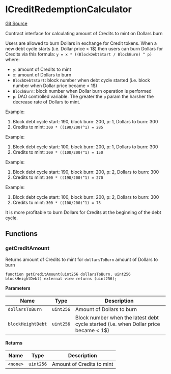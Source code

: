 # ICreditRedemptionCalculator
[Git Source](https://github.com/ubiquity/ubiquity-dollar/blob/ccc689b8b816039996240d21714a491a27963d57/packages/contracts/src/dollar/interfaces/ICreditRedemptionCalculator.sol)

Contract interface for calculating amount of Credits to mint on Dollars burn

Users are allowed to burn Dollars in exchange for Credit tokens. When a new debt
cycle starts (i.e. Dollar price < 1$) then users can burn Dollars for Credits via this
formula: `y = x * ((BlockDebtStart / BlockBurn) ^ p)` where:
- `y`: amount of Credits to mint
- `x`: amount of Dollars to burn
- `BlockDebtStart`: block number when debt cycle started (i.e. block number when Dollar price became < 1$)
- `BlockBurn`: block number when Dollar burn operation is performed
- `p`: DAO controlled variable. The greater the `p` param the harsher the decrease rate of Dollars to mint.

Example:
1. Block debt cycle start: 190, block burn: 200, p: 1, Dollars to burn: 300
2. Credits to mint: `300 * ((190/200)^1) = 285`

Example:
1. Block debt cycle start: 100, block burn: 200, p: 1, Dollars to burn: 300
2. Credits to mint: `300 * ((100/200)^1) = 150`

Example:
1. Block debt cycle start: 190, block burn: 200, p: 2, Dollars to burn: 300
2. Credits to mint: `300 * ((190/200)^1) = 270`

Example:
1. Block debt cycle start: 100, block burn: 200, p: 2, Dollars to burn: 300
2. Credits to mint: `300 * ((100/200)^1) = 75`

It is more profitable to burn Dollars for Credits at the beginning of the debt cycle.


## Functions
### getCreditAmount

Returns amount of Credits to mint for `dollarsToBurn` amount of Dollars to burn


```solidity
function getCreditAmount(uint256 dollarsToBurn, uint256 blockHeightDebt) external view returns (uint256);
```
**Parameters**

|Name|Type|Description|
|----|----|-----------|
|`dollarsToBurn`|`uint256`|Amount of Dollars to burn|
|`blockHeightDebt`|`uint256`|Block number when the latest debt cycle started (i.e. when Dollar price became < 1$)|

**Returns**

|Name|Type|Description|
|----|----|-----------|
|`<none>`|`uint256`|Amount of Credits to mint|


